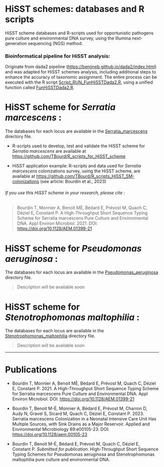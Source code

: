 # HiSST schemes: databases and R scripts
HiSST scheme databases and R-scripts used for opportunistic pathogens pure culture and environmental DNA survey, using the Illumina next-generation sequencing (NGS) method.

### Bioinformatical pipeline for HiSST analysis:
Originate from dada2 pipeline (https://benjjneb.github.io/dada2/index.html) and was adapted for HiSST schemes analysis, including additional steps to enhance the accuracy of taxonomic assignment. 
The entire process can be executed with the R script [Script_RUN_FunHiSSTDada2.R](https://github.com/LaboPC/HiSST-schemes_TB_2023/blob/main/Script_RUN_FunHiSSTDada2.R), using a unified function called [FunHiSSTDada2.R](https://github.com/LaboPC/HiSST-schemes_TB_2023/blob/main/FunHiSSTDada2.R).

# HiSST scheme for _Serratia marcescens_ :

The databases for each locus are available in the [Serratia_marcescens](https://github.com/LaboPC/HiSST-schemes_TB_2023/tree/main/Serratia_marcescens) directory file.

- R-scripts used to develop, test and validate the HiSST scheme for _Serratia marcescens_ are available at https://github.com/TBourd/R_scripts_for_HiSST_scheme

- HiSST application example: R-scripts and data used for _Serratia marcescens_ colonizations survey, using the HiSST scheme, are available at https://github.com/TBourd/R_scripts_HiSST_SM-colonizations (see article: Bourdin et al., 2023)

###### If you use this HiSST scheme in your research, please cite :
> Bourdin T, Monnier A, Benoit MÈ, Bédard E, Prévost M, Quach C, Déziel E, Constant P. A High-Throughput Short Sequence Typing Scheme for Serratia marcescens Pure Culture and Environmental DNA. Appl Environ Microbiol. 2021. DOI: https://doi.org/10.1128/AEM.01399-21


# HiSST scheme for _Pseudomonas aeruginosa_ :

The databases for each locus are available in the [Pseudomonas_aeruginosa](https://github.com/LaboPC/HiSST-schemes_TB_2023/tree/main/Pseudomonas_aeruginosa) directory file.

> Description will be available soon


# HiSST scheme for _Stenotrophomonas maltophilia_ :

The databases for each locus are available in the [Stenotrophomonas_maltophilia](https://github.com/LaboPC/HiSST-schemes_TB_2023/tree/main/Stenotrophomonas_maltophilia) directory file.

> Description will be available soon

 _______________________________________________________

# Publications

 
- Bourdin T, Monnier A, Benoit MÈ, Bédard E, Prévost M, Quach C, Déziel E, Constant P. 2021. A High-Throughput Short Sequence Typing Scheme for Serratia marcescens Pure Culture and Environmental DNA. Appl Environ Microbiol. DOI: https://doi.org/10.1128/AEM.01399-21

- Bourdin T, Benoit M-È, Monnier A, Bédard E, Prévost M, Charron D, Audy N, Gravel S, Sicard M, Quach C, Déziel E, Constant P. 2023. Serratia marcescens Colonization in a Neonatal Intensive Care Unit Has Multiple Sources, with Sink Drains as a Major Reservoir. Applied and Environmental Microbiology 89:e00105-23. DOI: https://doi.org/10.1128/aem.00105-23

- Bourdin T, Benoit M-È, Bédard E, Prévost M, Quach C, Déziel E, Constant P. _Submitted for publication_. High-Throughput Short Sequence Typing Schemes for Pseudomonas aeruginosa and Stenotrophomonas maltophilia pure culture and environmental DNA.
